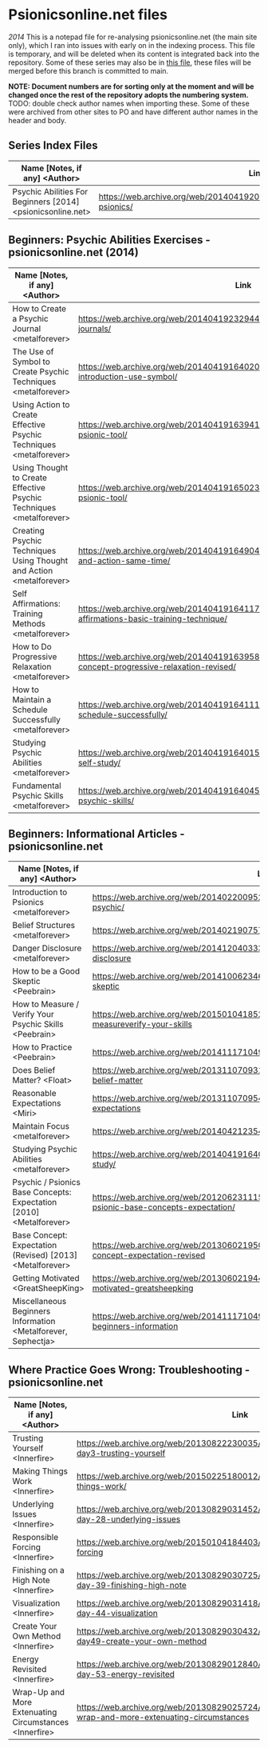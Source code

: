 # Psionicsonline.net files 
*2014*
This is a notepad file for re-analysing psionicsonline.net (the main site only), which I ran into issues with early on in the indexing process.
This file is temporary, and will be deleted when its content is integrated back into the repository.
Some of these series may also be in [this file](libhazeltine/libhazeltine/TEMPFILE_series-psionicsonline-2013.md), these files will be merged before this branch is committed to main.

**NOTE: Document numbers are for sorting only at the moment and will be changed once the rest of the repository adopts the numbering system.**
TODO: double check author names when importing these. Some of these were archived from other sites to PO and have different author names in the header and body.

## Series Index Files
| Name \[Notes, if any] \<Author> | Link | Notes |
| ------------------------------- | ---- | ----- |
| Psychic Abilities For Beginners \[2014] \<psionicsonline.net> | https://web.archive.org/web/20140419204501/http://psionicsonline.net/beginner-psionics/

## Beginners: Psychic Abilities Exercises - psionicsonline.net (2014)
| Name \[Notes, if any] \<Author> | Link | Notes |
| ------------------------------- | ---- | ----- |
| How to Create a Psychic Journal \<metalforever> | https://web.archive.org/web/20140419232944/http://psionicsonline.net/psychic-journals/
| The Use of Symbol to Create Psychic Techniques \<metalforever> | https://web.archive.org/web/20140419164020/http://psionicsonline.net/formal-introduction-use-symbol/
| Using Action to Create Effective Psychic Techniques \<metalforever> | https://web.archive.org/web/20140419163941/http://psionicsonline.net/action-psionic-tool/
| Using Thought to Create Effective Psychic Techniques \<metalforever> | https://web.archive.org/web/20140419165023/http://psionicsonline.net/thought-psionic-tool/
| Creating Psychic Techniques Using Thought and Action \<metalforever> | https://web.archive.org/web/20140419164904/http://psionicsonline.net/thought-and-action-same-time/
| Self Affirmations: Training Methods \<metalforever> | https://web.archive.org/web/20140419164117/http://psionicsonline.net/self-affirmations-basic-training-technique/
| How to Do Progressive Relaxation \<metalforever> | https://web.archive.org/web/20140419163958/http://psionicsonline.net/base-concept-progressive-relaxation-revised/
| How to Maintain a Schedule Successfully \<metalforever> | https://web.archive.org/web/20140419164111/http://psionicsonline.net/maintaining-schedule-successfully/
| Studying Psychic Abilities \<metalforever> | https://web.archive.org/web/20140419164015/http://psionicsonline.net/engage-self-study/
| Fundamental Psychic Skills \<metalforever> | https://web.archive.org/web/20140419164045/http://psionicsonline.net/fundamental-psychic-skills/


## Beginners: Informational Articles - psionicsonline.net 
| Name \[Notes, if any] \<Author> | Link | Notes |
| ------------------------------- | ---- | ----- |
| Introduction to Psionics \<metalforever> | https://web.archive.org/web/20140220095233/http://psionicsonline.net/how-to-be-psychic/
| Belief Structures \<metalforever> | https://web.archive.org/web/20140219075723/http://psionicsonline.net/belief-structures/
| Danger Disclosure \<metalforever> | https://web.archive.org/web/20141204033333/http://psionicsonline.net/danger-disclosure
| How to be a Good Skeptic \<Peebrain> | https://web.archive.org/web/20141006234633/http://psionicsonline.net/how-be-good-skeptic
| How to Measure / Verify Your Psychic Skills \<Peebrain> | https://web.archive.org/web/20150104185235/http://psionicsonline.net:80/how-measureverify-your-skills
| How to Practice \<Peebrain> | https://web.archive.org/web/20141117104946/http://psionicsonline.net/practice
| Does Belief Matter? \<Float> | https://web.archive.org/web/20131107093151/http://www.psionicsonline.net/does-belief-matter
| Reasonable Expectations \<Miri> | https://web.archive.org/web/20131107095432/http://www.psionicsonline.net/reasonable-expectations
| Maintain Focus \<metalforever> | https://web.archive.org/web/20140421235427/http://psionicsonline.net/maintain-focus/
| Studying Psychic Abilities \<metalforever> | https://web.archive.org/web/20140419164015/http://psionicsonline.net/engage-self-study/
| Psychic / Psionics Base Concepts: Expectation \[2010] \<Metalforever> | https://web.archive.org/web/20120623111539/http://www.psionicsonline.net/psychic-psionic-base-concepts-expectation/
| Base Concept: Expectation (Revised) \[2013] \<Metalforever> | https://web.archive.org/web/20130602195033/http://www.psionicsonline.net/base-concept-expectation-revised
| Getting Motivated \<GreatSheepKing> | https://web.archive.org/web/20130602194447/http://www.psionicsonline.net/getting-motivated-greatsheepking
| Miscellaneous Beginners Information \<Metalforever, Sephectja> | https://web.archive.org/web/20141117104931/http://psionicsonline.net/miscellaneous-beginners-information


## Where Practice Goes Wrong: Troubleshooting - psionicsonline.net
| Name \[Notes, if any] \<Author> | Link | Notes |
| ------------------------------- | ---- | ----- |
| Trusting Yourself \<Innerfire> | https://web.archive.org/web/20130822230035/http://psionicsonline.net/day-1-day3-trusting-yourself
| Making Things Work \<Innerfire> | https://web.archive.org/web/20150225180012/http://psionicsonline.net/making-things-work/
| Underlying Issues \<Innerfire> | https://web.archive.org/web/20130829031452/http://psionicsonline.net/day-27-day-28-underlying-issues
| Responsible Forcing \<Innerfire> | https://web.archive.org/web/20150104184403/http://psionicsonline.net/responsible-forcing
| Finishing on a High Note \<Innerfire> | https://web.archive.org/web/20130829030725/http://psionicsonline.net/day-35-day-39-finishing-high-note
| Visualization \<Innerfire> | https://web.archive.org/web/20130829031418/http://psionicsonline.net/day-40-day-44-visualization
| Create Your Own Method \<Innerfire> | https://web.archive.org/web/20130829030432/http://psionicsonline.net/day-45-day49-create-your-own-method
| Energy Revisited \<Innerfire> | https://web.archive.org/web/20130829012840/http://psionicsonline.net/day-50-day-53-energy-revisited
| Wrap-Up and More Extenuating Circumstances \<Innerfire> | https://web.archive.org/web/20130829025724/http://psionicsonline.net/day-54-wrap-and-more-extenuating-circumstances

